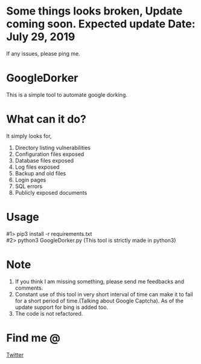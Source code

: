 # Some things looks broken, Update coming soon. Expected update Date: July 29, 2019
If any issues, please ping me.

# GoogleDorker
This is a simple tool to automate google dorking.

# What can it do?
It simply looks for,
1) Directory listing vulnerabilities
2) Configuration files exposed
3) Database files exposed
4) Log files exposed
5) Backup and old files
6) Login pages
7) SQL errors
8) Publicly exposed documents

# Usage
#1> pip3 install -r requirements.txt<br>
#2> python3 GoogleDorker.py (This tool is strictly made in python3)

# Note
1) If you think I am missing something, please send me feedbacks and comments.
2) Constant use of this tool in very short interval of time can make it to fail for a short period of time.(Talking about Google Captcha). As of the update support for bing is added too.
3) The code is not refactored.

# Find me @
<a href="https://twitter.com/nerrorsec">Twitter</a>
